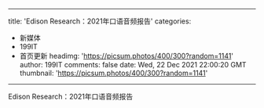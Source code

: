 
---
title: 'Edison Research：2021年口语音频报告'
categories: 
 - 新媒体
 - 199IT
 - 首页更新
headimg: 'https://picsum.photos/400/300?random=1141'
author: 199IT
comments: false
date: Wed, 22 Dec 2021 22:00:20 GMT
thumbnail: 'https://picsum.photos/400/300?random=1141'
---

<div>   
Edison Research：2021年口语音频报告  
</div>
            